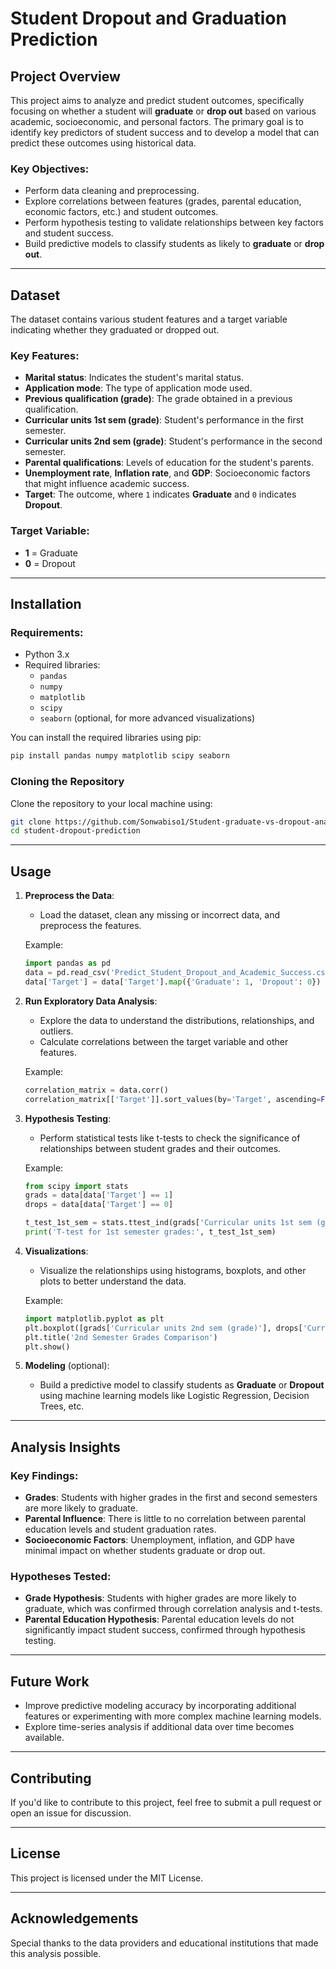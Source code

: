 # Student Dropout and Graduation Prediction

## Project Overview
This project aims to analyze and predict student outcomes, specifically focusing on whether a student will **graduate** or **drop out** based on various academic, socioeconomic, and personal factors. The primary goal is to identify key predictors of student success and to develop a model that can predict these outcomes using historical data.

### Key Objectives:
- Perform data cleaning and preprocessing.
- Explore correlations between features (grades, parental education, economic factors, etc.) and student outcomes.
- Perform hypothesis testing to validate relationships between key factors and student success.
- Build predictive models to classify students as likely to **graduate** or **drop out**.

---

## Dataset

The dataset contains various student features and a target variable indicating whether they graduated or dropped out.

### Key Features:
- **Marital status**: Indicates the student's marital status.
- **Application mode**: The type of application mode used.
- **Previous qualification (grade)**: The grade obtained in a previous qualification.
- **Curricular units 1st sem (grade)**: Student's performance in the first semester.
- **Curricular units 2nd sem (grade)**: Student's performance in the second semester.
- **Parental qualifications**: Levels of education for the student's parents.
- **Unemployment rate**, **Inflation rate**, and **GDP**: Socioeconomic factors that might influence academic success.
- **Target**: The outcome, where `1` indicates **Graduate** and `0` indicates **Dropout**.

### Target Variable:
- **1** = Graduate
- **0** = Dropout

---

## Installation

### Requirements:
- Python 3.x
- Required libraries:
  - `pandas`
  - `numpy`
  - `matplotlib`
  - `scipy`
  - `seaborn` (optional, for more advanced visualizations)

You can install the required libraries using pip:
```bash
pip install pandas numpy matplotlib scipy seaborn
```

### Cloning the Repository
Clone the repository to your local machine using:
```bash
git clone https://github.com/Sonwabiso1/Student-graduate-vs-dropout-analysis.git
cd student-dropout-prediction
```

---

## Usage

1. **Preprocess the Data**:
   - Load the dataset, clean any missing or incorrect data, and preprocess the features.
   
   Example:
   ```python
   import pandas as pd
   data = pd.read_csv('Predict_Student_Dropout_and_Academic_Success.csv', delimiter=';')
   data['Target'] = data['Target'].map({'Graduate': 1, 'Dropout': 0})
   ```

2. **Run Exploratory Data Analysis**:
   - Explore the data to understand the distributions, relationships, and outliers.
   - Calculate correlations between the target variable and other features.
   
   Example:
   ```python
   correlation_matrix = data.corr()
   correlation_matrix[['Target']].sort_values(by='Target', ascending=False)
   ```

3. **Hypothesis Testing**:
   - Perform statistical tests like t-tests to check the significance of relationships between student grades and their outcomes.
   
   Example:
   ```python
   from scipy import stats
   grads = data[data['Target'] == 1]
   drops = data[data['Target'] == 0]
   
   t_test_1st_sem = stats.ttest_ind(grads['Curricular units 1st sem (grade)'], drops['Curricular units 1st sem (grade)'], equal_var=False)
   print('T-test for 1st semester grades:', t_test_1st_sem)
   ```

4. **Visualizations**:
   - Visualize the relationships using histograms, boxplots, and other plots to better understand the data.
   
   Example:
   ```python
   import matplotlib.pyplot as plt
   plt.boxplot([grads['Curricular units 2nd sem (grade)'], drops['Curricular units 2nd sem (grade)']], labels=['Graduates', 'Dropouts'])
   plt.title('2nd Semester Grades Comparison')
   plt.show()
   ```

5. **Modeling** (optional):
   - Build a predictive model to classify students as **Graduate** or **Dropout** using machine learning models like Logistic Regression, Decision Trees, etc.

---

## Analysis Insights

### Key Findings:
- **Grades**: Students with higher grades in the first and second semesters are more likely to graduate.
- **Parental Influence**: There is little to no correlation between parental education levels and student graduation rates.
- **Socioeconomic Factors**: Unemployment, inflation, and GDP have minimal impact on whether students graduate or drop out.

### Hypotheses Tested:
- **Grade Hypothesis**: Students with higher grades are more likely to graduate, which was confirmed through correlation analysis and t-tests.
- **Parental Education Hypothesis**: Parental education levels do not significantly impact student success, confirmed through hypothesis testing.

---

## Future Work
- Improve predictive modeling accuracy by incorporating additional features or experimenting with more complex machine learning models.
- Explore time-series analysis if additional data over time becomes available.

---

## Contributing

If you'd like to contribute to this project, feel free to submit a pull request or open an issue for discussion.

---

## License

This project is licensed under the MIT License.

---

## Acknowledgements
Special thanks to the data providers and educational institutions that made this analysis possible.
